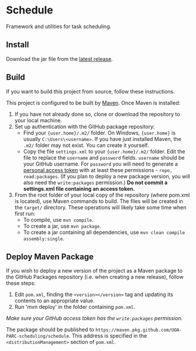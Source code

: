 # Schedule

Framework and utilities for task scheduling.

## Install

Download the jar file from the [latest release](https://github.com/UOA-PARC-scheduling/schedule/releases/latest).

## Build

If you want to build this project from source, follow these instructions.

This project is configured to be built by [Maven](https://maven.apache.org/download.cgi). Once Maven is installed:

1. If you have not already done so, clone or download the repository to your local machine.
2. Set up authentication with the GitHub package repository:
    - Find your `{user.home}/.m2/` folder. On Windows, `{user.home}` is usually `C:\Users\<username>`. If you have just installed Maven, the `.m2/` folder may not exist. You can create it yourself.
    - Copy the file `settings.xml` to your `{user.home}/.m2/` folder. Edit the file to replace
the `username` and `password` fields. `username` should be your GitHub username. For `password` you will need to generate a [personal access token](https://help.github.com/en/enterprise/2.17/user/github/authenticating-to-github/creating-a-personal-access-token-for-the-command-line) with at least these permissions - `repo, read:packages`. (If you plan to deploy a new package version, you will also need the `write:packages` permission.) **Do not commit a settings.xml file containing an access token.**
3. From the root folder of your local copy of the repository (where pom.xml is located), use Maven commands to build. The files will be created in the `target/` directory. These operations will likely take some time when first run:
    - To compile, use `mvn compile`.
    - To create a jar, use `mvn package`.
    - To create a jar containing all dependencies, use `mvn clean compile assembly:single`.
    
## Deploy Maven Package

If you wish to deploy a new version of the project as a Maven package to the GitHub Packages repository (i.e. when creating a new release), follow these steps:

1. Edit `pom.xml`, finding the `<version></version>` tag and updating its contents to an appropriate value.
3. Run 'mvn deploy' in the folder containing `pom.xml`.

*Make sure your GitHub access token has the `write:packages` permission.*

The package should be published to `https://maven.pkg.github.com/UOA-PARC-scheduling/schedule`. This address is specified in the `<distributionManagement>` section of `pom.xml`.
